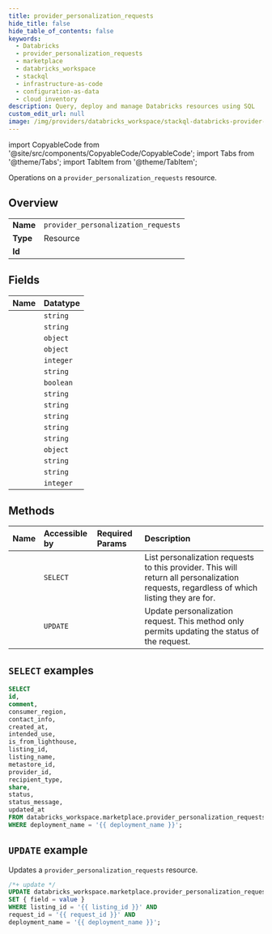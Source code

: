 ```yaml
---
title: provider_personalization_requests
hide_title: false
hide_table_of_contents: false
keywords:
  - Databricks
  - provider_personalization_requests
  - marketplace
  - databricks_workspace
  - stackql
  - infrastructure-as-code
  - configuration-as-data
  - cloud inventory
description: Query, deploy and manage Databricks resources using SQL
custom_edit_url: null
image: /img/providers/databricks_workspace/stackql-databricks-provider-featured-image.png
---
```


import CopyableCode from '@site/src/components/CopyableCode/CopyableCode';
import Tabs from '@theme/Tabs';
import TabItem from '@theme/TabItem';

Operations on a <code>provider_personalization_requests</code> resource.  

## Overview
<table><tbody>
<tr><td><b>Name</b></td><td><code>provider_personalization_requests</code></td></tr>
<tr><td><b>Type</b></td><td>Resource</td></tr>
<tr><td><b>Id</b></td><td><CopyableCode code="databricks_workspace.marketplace.provider_personalization_requests" /></td></tr>
</tbody></table>

## Fields
| Name | Datatype |
|:-----|:---------|
| <CopyableCode code="id" /> | `string` |
| <CopyableCode code="comment" /> | `string` |
| <CopyableCode code="consumer_region" /> | `object` |
| <CopyableCode code="contact_info" /> | `object` |
| <CopyableCode code="created_at" /> | `integer` |
| <CopyableCode code="intended_use" /> | `string` |
| <CopyableCode code="is_from_lighthouse" /> | `boolean` |
| <CopyableCode code="listing_id" /> | `string` |
| <CopyableCode code="listing_name" /> | `string` |
| <CopyableCode code="metastore_id" /> | `string` |
| <CopyableCode code="provider_id" /> | `string` |
| <CopyableCode code="recipient_type" /> | `string` |
| <CopyableCode code="share" /> | `object` |
| <CopyableCode code="status" /> | `string` |
| <CopyableCode code="status_message" /> | `string` |
| <CopyableCode code="updated_at" /> | `integer` |

## Methods
| Name | Accessible by | Required Params | Description |
|:-----|:--------------|:----------------|:------------|
| <CopyableCode code="list" /> | `SELECT` | <CopyableCode code="deployment_name" /> | List personalization requests to this provider. This will return all personalization requests, regardless of which listing they are for. |
| <CopyableCode code="update" /> | `UPDATE` | <CopyableCode code="listing_id, request_id, deployment_name" /> | Update personalization request. This method only permits updating the status of the request. |

## `SELECT` examples

```sql
SELECT
id,
comment,
consumer_region,
contact_info,
created_at,
intended_use,
is_from_lighthouse,
listing_id,
listing_name,
metastore_id,
provider_id,
recipient_type,
share,
status,
status_message,
updated_at
FROM databricks_workspace.marketplace.provider_personalization_requests
WHERE deployment_name = '{{ deployment_name }}';
```

## `UPDATE` example

Updates a <code>provider_personalization_requests</code> resource.

```sql
/*+ update */
UPDATE databricks_workspace.marketplace.provider_personalization_requests
SET { field = value }
WHERE listing_id = '{{ listing_id }}' AND
request_id = '{{ request_id }}' AND
deployment_name = '{{ deployment_name }}';
```
